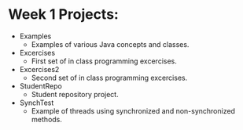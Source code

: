 # Week 1 Projects:
+ Examples
  + Examples of various Java concepts and classes.
+ Excercises
  + First set of in class programming excercises.
+ Excercises2
  + Second set of in class programming excercises.
+ StudentRepo
  + Student repository project.
+ SynchTest
  + Example of threads using synchronized and non-synchronized methods.
